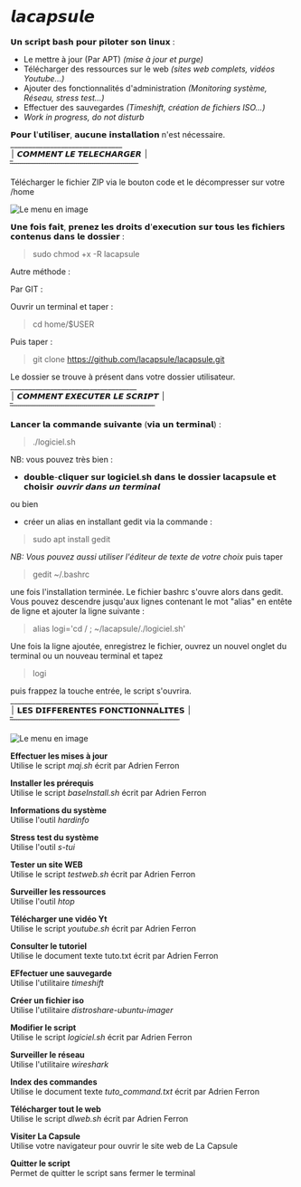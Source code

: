 # 𝙡𝙖𝙘𝙖𝙥𝙨𝙪𝙡𝙚
𝗨𝗻 𝘀𝗰𝗿𝗶𝗽𝘁 𝗯𝗮𝘀𝗵 𝗽𝗼𝘂𝗿 𝗽𝗶𝗹𝗼𝘁𝗲𝗿 𝘀𝗼𝗻 𝗹𝗶𝗻𝘂𝘅 : 
- Le mettre à jour (Par APT)                               *(mise à jour et purge)*
- Télécharger des ressources sur le web                    *(sites web complets, vidéos Youtube...)*
- Ajouter des fonctionnalités d'administration             *(Monitoring système, Réseau, stress test...)*  
- Effectuer des sauvegardes                                *(Timeshift, création de fichiers ISO...)*
- *Work in progress, do not disturb*

𝗣𝗼𝘂𝗿 𝗹'𝘂𝘁𝗶𝗹𝗶𝘀𝗲𝗿, 𝗮𝘂𝗰𝘂𝗻𝗲 𝗶𝗻𝘀𝘁𝗮𝗹𝗹𝗮𝘁𝗶𝗼𝗻 n'est nécessaire.<br>
_______________________________<br>
׀ 𝘾𝙊𝙈𝙈𝙀𝙉𝙏 𝙇𝙀 𝙏𝙀𝙇𝙀𝘾𝙃𝘼𝙍𝙂𝙀𝙍  ׀ <br>
̅ ̅ ̅ ̅ ̅ ̅ ̅ ̅ ̅ ̅ ̅ ̅ ̅ ̅ ̅ ̅ ̅ ̅ ̅ ̅ ̅ ̅ ̅ ̅ ̅ ̅ ̅ ̅ ̅ ̅ ̅ ̅ ̅ ̅ ̅ ̅ ̅ ̅ ̅ ̅ ̅ ̅ ̅ ̅ ̅ ̅ ̅ ̅ ̅ ̅ ̅ ̅ ̅ ̅ ̅ ̅ ̅ ̅ ̅ ̅ ̅ ̅ ̅ <br>

Télécharger le fichier ZIP via le bouton code et le décompresser sur votre /home 

![Le menu en image](https://raw.githubusercontent.com/lacapsule/lacapsule/main/img/img2.png)

𝗨𝗻𝗲 𝗳𝗼𝗶𝘀 𝗳𝗮𝗶𝘁, 𝗽𝗿𝗲𝗻𝗲𝘇 𝗹𝗲𝘀 𝗱𝗿𝗼𝗶𝘁𝘀 𝗱'𝗲𝘅𝗲𝗰𝘂𝘁𝗶𝗼𝗻 𝘀𝘂𝗿 𝘁𝗼𝘂𝘀 𝗹𝗲𝘀 𝗳𝗶𝗰𝗵𝗶𝗲𝗿𝘀 𝗰𝗼𝗻𝘁𝗲𝗻𝘂𝘀 𝗱𝗮𝗻𝘀 𝗹𝗲 𝗱𝗼𝘀𝘀𝗶𝗲𝗿 : 

> sudo chmod +x -R lacapsule

Autre méthode :

Par GIT :

Ouvrir un terminal et taper :

> cd home/$USER

Puis taper :

> git clone https://github.com/lacapsule/lacapsule.git 

Le dossier se trouve à présent dans votre dossier utilisateur.<br>
___________________________________<br>
׀ 𝘾𝙊𝙈𝙈𝙀𝙉𝙏 𝙀𝙓𝙀𝘾𝙐𝙏𝙀𝙍 𝙇𝙀 𝙎𝘾𝙍𝙄𝙋𝙏  ׀ <br>
̅ ̅ ̅ ̅ ̅ ̅ ̅ ̅ ̅ ̅ ̅ ̅ ̅ ̅ ̅ ̅ ̅ ̅ ̅ ̅ ̅ ̅ ̅ ̅ ̅ ̅ ̅ ̅ ̅ ̅ ̅ ̅ ̅ ̅ ̅ ̅ ̅ ̅ ̅ ̅ ̅ ̅ ̅ ̅ ̅ ̅ ̅ ̅ ̅ ̅ ̅ ̅ ̅ ̅ ̅ ̅ ̅ ̅ ̅ ̅ ̅ ̅ ̅ ̅ ̅ ̅ ̅ ̅ ̅ ̅ ̅ <br>

𝗟𝗮𝗻𝗰𝗲𝗿 𝗹𝗮 𝗰𝗼𝗺𝗺𝗮𝗻𝗱𝗲 𝘀𝘂𝗶𝘃𝗮𝗻𝘁𝗲 (𝘃𝗶𝗮 𝘂𝗻 𝘁𝗲𝗿𝗺𝗶𝗻𝗮𝗹) : 

> ./logiciel.sh 

NB: vous pouvez très bien : 
- 𝗱𝗼𝘂𝗯𝗹𝗲-𝗰𝗹𝗶𝗾𝘂𝗲𝗿 𝘀𝘂𝗿 𝗹𝗼𝗴𝗶𝗰𝗶𝗲𝗹.𝘀𝗵 𝗱𝗮𝗻𝘀 𝗹𝗲 𝗱𝗼𝘀𝘀𝗶𝗲𝗿 𝗹𝗮𝗰𝗮𝗽𝘀𝘂𝗹𝗲 𝗲𝘁 𝗰𝗵𝗼𝗶𝘀𝗶𝗿 *𝗼𝘂𝘃𝗿𝗶𝗿 𝗱𝗮𝗻𝘀 𝘂𝗻 𝘁𝗲𝗿𝗺𝗶𝗻𝗮𝗹*
 
ou bien

- créer un alias en installant gedit via la commande : 

> sudo apt install gedit  

*NB: Vous pouvez aussi utiliser l'éditeur de texte de votre choix*
puis taper 

> gedit ~/.bashrc 

une fois l'installation terminée.
Le fichier bashrc s'ouvre alors dans gedit.
Vous pouvez descendre jusqu'aux lignes contenant le mot "alias" en entête de ligne et ajouter la ligne suivante :

> alias logi='cd / ; ~/lacapsule/./logiciel.sh'

Une fois la ligne ajoutée, enregistrez le fichier, ouvrez un nouvel onglet du terminal ou un nouveau terminal et tapez 

> logi 

puis frappez la touche entrée,
le script s'ouvrira.<br>
_________________________________________<br>
׀ 	𝗟𝗘𝗦 𝗗𝗜𝗙𝗙𝗘𝗥𝗘𝗡𝗧𝗘𝗦 𝗙𝗢𝗡𝗖𝗧𝗜𝗢𝗡𝗡𝗔𝗟𝗜𝗧𝗘𝗦  ׀ <br>
̅ ̅ ̅ ̅ ̅ ̅ ̅ ̅ ̅ ̅ ̅ ̅ ̅ ̅ ̅ ̅ ̅ ̅ ̅ ̅ ̅ ̅ ̅ ̅ ̅ ̅ ̅ ̅ ̅ ̅ ̅ ̅ ̅ ̅ ̅ ̅ ̅ ̅ ̅ ̅ ̅ ̅ ̅ ̅ ̅ ̅ ̅ ̅ ̅ ̅ ̅ ̅ ̅ ̅ ̅ ̅ ̅ ̅ ̅ ̅ ̅ ̅ ̅ ̅ ̅ ̅ ̅ ̅ ̅ ̅ ̅ ̅ ̅ ̅ ̅ ̅ ̅ ̅ ̅ ̅ ̅ ̅ ̅ <br>

![Le menu en image](https://raw.githubusercontent.com/lacapsule/lacapsule/main/img/img.png)

**Effectuer les mises à jour**<br>
Utilise le script *maj.sh* écrit par Adrien Ferron

**Installer les prérequis**<br>
Utilise le script *baseInstall.sh* écrit par Adrien Ferron

**Informations du système**<br>
Utilise l'outil *hardinfo*

**Stress test du système**<br>
Utilise l'outil *s-tui*

**Tester un site WEB**<br>
Utilise le script *testweb.sh* écrit par Adrien Ferron

**Surveiller les ressources**<br>
Utilise l'outil *htop*

**Télécharger une vidéo Yt**<br>
Utilise le script *youtube.sh* écrit par Adrien Ferron

**Consulter le tutoriel**<br>
Utilise le document texte tuto.txt écrit par Adrien Ferron

**EFfectuer une sauvegarde**<br>
Utilise l'utilitaire *timeshift*

**Créer un fichier iso**<br>
Utilise l'utilitaire *distroshare-ubuntu-imager*

**Modifier le script**<br>
Utilise le script *logiciel.sh* écrit par Adrien Ferron

**Surveiller le réseau**<br>
Utilise l'utilitaire *wireshark*

**Index des commandes**<br>
Utilise le document texte *tuto_command.txt* écrit par Adrien Ferron

**Télécharger tout le web**<br>
Utilise le script *dlweb.sh* écrit par Adrien Ferron

**Visiter La Capsule**<br>
Utilise votre navigateur pour ouvrir le site web de La Capsule

**Quitter le script**<br>
Permet de quitter le script sans fermer le terminal
